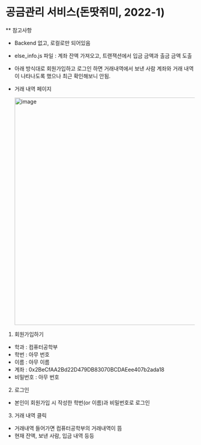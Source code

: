 # 공금관리 서비스(돈땃쥐미, 2022-1)

** 참고사항
- Backend 없고, 로컬로만 되어있음
- else_info.js 파일 : 계좌 잔액 가져오고, 트랜잭션에서 입금 금액과 출금 금액 도출
- 아래 방식대로 회원가입하고 로그인 하면 거래내역에서 보낸 사람 계좌와 거래 내역이 나타나도록 했으나 최근 확인해보니 안됨.
- 거래 내역 페이지
  
  <img width="605" alt="image" src="https://github.com/yhyeon12/Capston2_DonDDotgyMe/assets/74660900/50d96f1d-01b1-49cf-b4db-1961d80959fa">


1. 회원가입하기
- 학과 : 컴퓨터공학부
- 학번 : 아무 번호
- 이름 : 아무 이름
- 계좌 : 0x2BeCfAA2Bd22D479DB83070BCDAEee407b2ada18
- 비밀번호 : 아무 번호

2. 로그인
- 본인이 회원가입 시 작성한 학번(or 이름)과 비밀번호로 로그인

3. 거래 내역 클릭
- 거래내역 들어가면 컴퓨터공학부의 거래내역이 뜸
- 현재 잔액, 보낸 사람, 입금 내역 등등
